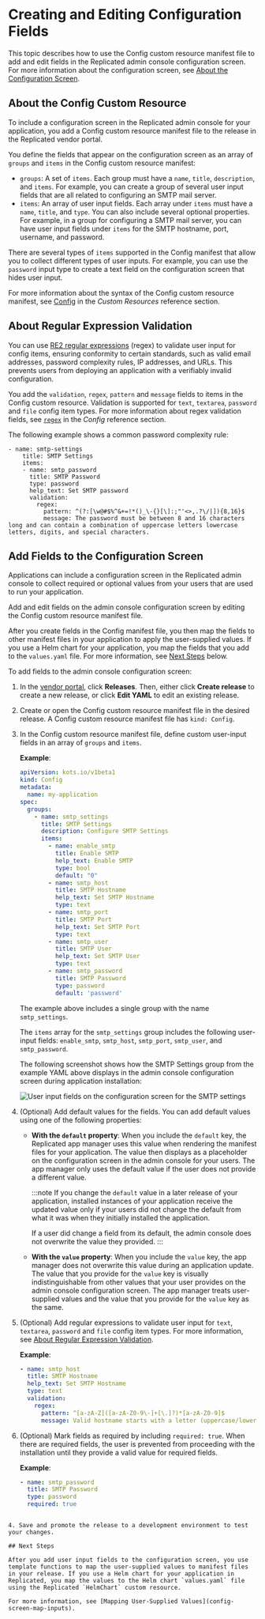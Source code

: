 # Creating and Editing Configuration Fields

This topic describes how to use the Config custom resource manifest file to add and edit fields in the Replicated admin console configuration screen. For more information about the configuration screen, see [About the Configuration Screen](config-screen-about).

## About the Config Custom Resource

To include a configuration screen in the Replicated admin console for your application, you add a Config custom resource manifest file to the release in the Replicated vendor portal.

You define the fields that appear on the configuration screen as an array of `groups` and `items` in the Config custom resource manifest:
   * `groups`: A set of `items`. Each group must have a `name`, `title`, `description`, and `items`. For example, you can create a group of several user input fields that are all related to configuring an SMTP mail server.
   * `items`: An array of user input fields. Each array under `items` must have a `name`, `title`, and `type`. You can also include several optional properties. For example, in a group for configuring a SMTP mail server, you can have user input fields under `items` for the SMTP hostname, port, username, and password.

   There are several types of `items` supported in the Config manifest that allow you to collect different types of user inputs. For example, you can use the `password` input type to create a text field on the configuration screen that hides user input.

For more information about the syntax of the Config custom resource manifest, see [Config](/reference/custom-resource-config) in the _Custom Resources_ reference section.

## About Regular Expression Validation

You can use [RE2 regular expressions](https://github.com/google/re2/wiki/Syntax) (regex) to validate user input for config items, ensuring conformity to certain standards, such as valid email addresses, password complexity rules, IP addresses, and URLs. This prevents users from deploying an application with a verifiably invalid configuration.

You add the `validation`, `regex`, `pattern` and `message` fields to items in the Config custom resource. Validation is supported for `text`, `textarea`, `password` and `file` config item types. For more information about regex validation fields, see [`regex`](/reference/custom-resource-config#item-validation) in the _Config_ reference section.

The following example shows a common password complexity rule:

```
- name: smtp-settings
    title: SMTP Settings
    items:
    - name: smtp_password
      title: SMTP Password
      type: password
      help_text: Set SMTP password
      validation:
        regex: 
          pattern: ^(?:[\w@#$%^&+=!*()_\-{}[\]:;"'<>,.?\/|]){8,16}$
          message: The password must be between 8 and 16 characters long and can contain a combination of uppercase letters lowercase letters, digits, and special characters.
```

## Add Fields to the Configuration Screen

Applications can include a configuration screen in the Replicated admin console to collect required or optional values from your users that are used to run your application.

Add and edit fields on the admin console configuration screen by editing the Config custom resource manifest file.

After you create fields in the Config manifest file, you then map the fields to other manifest files in your application to apply the user-supplied values. If you use a Helm chart for your application, you map the fields that you add to the `values.yaml` file. For more information, see [Next Steps](#next-steps) below.

To add fields to the admin console configuration screen:

1. In the [vendor portal](https://vendor.replicated.com/apps), click **Releases**. Then, either click **Create release** to create a new release, or click **Edit YAML** to edit an existing release.
1. Create or open the Config custom resource manifest file in the desired release. A Config custom resource manifest file has `kind: Config`.
1. In the Config custom resource manifest file, define custom user-input fields in an array of `groups` and `items`.

   **Example**:

   ```yaml
   apiVersion: kots.io/v1beta1
   kind: Config
   metadata:
     name: my-application
   spec:
     groups:
       - name: smtp_settings
         title: SMTP Settings
         description: Configure SMTP Settings
         items:
           - name: enable_smtp
             title: Enable SMTP
             help_text: Enable SMTP
             type: bool
             default: "0"
           - name: smtp_host
             title: SMTP Hostname
             help_text: Set SMTP Hostname
             type: text
           - name: smtp_port
             title: SMTP Port
             help_text: Set SMTP Port
             type: text
           - name: smtp_user
             title: SMTP User
             help_text: Set SMTP User
             type: text
           - name: smtp_password
             title: SMTP Password
             type: password
             default: 'password'
   ```

   The example above includes a single group with the name `smtp_settings`.

   The `items` array for the `smtp_settings` group includes the following user-input fields: `enable_smtp`, `smtp_host`, `smtp_port`, `smtp_user`, and `smtp_password`.

   The following screenshot shows how the SMTP Settings group from the example YAML above displays in the admin console configuration screen during application installation:

   ![User input fields on the configuration screen for the SMTP settings](/images/config-screen-smtp-example-large.png)

1. (Optional) Add default values for the fields. You can add default values using one of the following properties:
   * **With the `default` property**: When you include the `default` key, the Replicated app manager uses this value when rendering the manifest files for your application. The value then displays as a placeholder on the configuration screen in the admin console for your users. The app manager only uses the default value if the user does not provide a different value.

     :::note
     If you change the `default` value in a later release of your application, installed instances of your application receive the updated value only if your users did not change the default from what it was when they initially installed the application.

     If a user did change a field from its default, the admin console does not overwrite the value they provided.
     :::

   * **With the `value` property**: When you include the `value` key, the app manager does not overwrite this value during an application update. The value that you provide for the `value` key is visually indistinguishable from other values that your user provides on the admin console configuration screen. The app manager treats user-supplied values and the value that you provide for the `value` key as the same.

2. (Optional) Add regular expressions to validate user input for `text`, `textarea`, `password` and `file` config item types. For more information, see [About Regular Expression Validation](#about-regular-expression-validation).

    **Example**:

    ```yaml
    - name: smtp_host
      title: SMTP Hostname
      help_text: Set SMTP Hostname
      type: text
      validation:
        regex: ​
          pattern: ^[a-zA-Z]([a-zA-Z0-9\-]+[\.]?)*[a-zA-Z0-9]$
          message: Valid hostname starts with a letter (uppercase/lowercase), followed by zero or more groups of letters (uppercase/lowercase), digits, or hyphens, optionally followed by a period. Ends with a letter or digit.
    ```  
3. (Optional) Mark fields as required by including `required: true`. When there are required fields, the user is prevented from proceeding with the installation until they provide a valid value for required fields.

   **Example**:

   ```yaml
   - name: smtp_password
     title: SMTP Password
     type: password
     required: true
  ```      

4. Save and promote the release to a development environment to test your changes.

## Next Steps

After you add user input fields to the configuration screen, you use template functions to map the user-supplied values to manifest files in your release. If you use a Helm chart for your application in Replicated, you map the values to the Helm chart `values.yaml` file using the Replicated `HelmChart` custom resource.

For more information, see [Mapping User-Supplied Values](config-screen-map-inputs).
